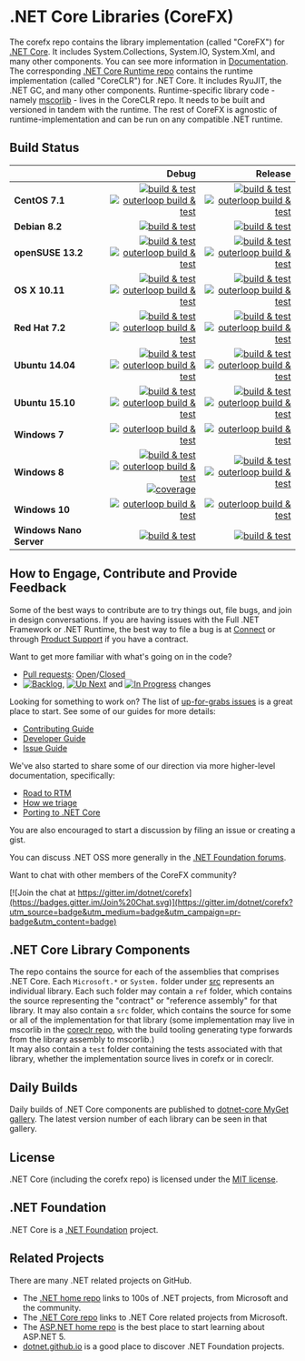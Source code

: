 # .NET Core Libraries (CoreFX)

The corefx repo contains the library implementation (called "CoreFX") for [.NET Core](http://github.com/dotnet/core). It includes System.Collections, System.IO, System.Xml, and many other components. You can see more information in [Documentation](Documentation/README.md). The corresponding [.NET Core Runtime repo](https://github.com/dotnet/coreclr) contains the runtime implementation (called "CoreCLR") for .NET Core. It includes RyuJIT, the .NET GC, and many other components. Runtime-specific library code - namely [mscorlib][mscorlib] - lives in the CoreCLR repo. It needs to be built and versioned in tandem with the runtime. The rest of CoreFX is agnostic of runtime-implementation and can be run on any compatible .NET runtime.

[mscorlib]: https://github.com/dotnet/coreclr/tree/master/src/mscorlib

## Build Status

|   | Debug | Release |
|---|------:|--------:|
|**CentOS 7.1**|[![build & test](https://img.shields.io/jenkins/s/http/dotnet-ci.cloudapp.net/job/dotnet_corefx/centos7.1_debug.svg?label=build+%26+test)](http://dotnet-ci.cloudapp.net/job/dotnet_corefx/job/centos7.1_debug)<br/>[![outerloop build & test](https://img.shields.io/jenkins/s/http/dotnet-ci.cloudapp.net/job/dotnet_corefx/outerloop_centos7.1_debug.svg?label=outerloop+build+%26+test)](http://dotnet-ci.cloudapp.net/job/dotnet_corefx/job/outerloop_centos7.1_debug/)|[![build & test](https://img.shields.io/jenkins/s/http/dotnet-ci.cloudapp.net/job/dotnet_corefx/centos7.1_release.svg?label=build+%26+test)](http://dotnet-ci.cloudapp.net/job/dotnet_corefx/job/centos7.1_release)<br/>[![outerloop build & test](https://img.shields.io/jenkins/s/http/dotnet-ci.cloudapp.net/job/dotnet_corefx/outerloop_centos7.1_release.svg?label=outerloop+build+%26+test)](http://dotnet-ci.cloudapp.net/job/dotnet_corefx/job/outerloop_centos7.1_release/)|
|**Debian 8.2**|[![build & test](https://img.shields.io/jenkins/s/http/dotnet-ci.cloudapp.net/job/dotnet_corefx/debian8.2_debug.svg?label=build+%26+test)](http://dotnet-ci.cloudapp.net/job/dotnet_corefx/job/debian8.2_debug)|[![build & test](https://img.shields.io/jenkins/s/http/dotnet-ci.cloudapp.net/job/dotnet_corefx/debian8.2_release.svg?label=build+%26+test)](http://dotnet-ci.cloudapp.net/job/dotnet_corefx/job/debian8.2_release)|
|**openSUSE 13.2**|[![build & test](https://img.shields.io/jenkins/s/http/dotnet-ci.cloudapp.net/job/dotnet_corefx/opensuse13.2_debug.svg?label=build+%26+test)](http://dotnet-ci.cloudapp.net/job/dotnet_corefx/job/opensuse13.2_debug)<br/>[![outerloop build & test](https://img.shields.io/jenkins/s/http/dotnet-ci.cloudapp.net/job/dotnet_corefx/outerloop_opensuse13.2_debug.svg?label=outerloop+build+%26+test)](http://dotnet-ci.cloudapp.net/job/dotnet_corefx/job/outerloop_opensuse13.2_debug/)|[![build & test](https://img.shields.io/jenkins/s/http/dotnet-ci.cloudapp.net/job/dotnet_corefx/opensuse13.2_release.svg?label=build+%26+test)](http://dotnet-ci.cloudapp.net/job/dotnet_corefx/job/opensuse13.2_release)<br/>[![outerloop build & test](https://img.shields.io/jenkins/s/http/dotnet-ci.cloudapp.net/job/dotnet_corefx/outerloop_opensuse13.2_release.svg?label=outerloop+build+%26+test)](http://dotnet-ci.cloudapp.net/job/dotnet_corefx/job/outerloop_opensuse13.2_release/)|
|**OS X 10.11**|[![build & test](https://img.shields.io/jenkins/s/http/dotnet-ci.cloudapp.net/job/dotnet_corefx/osx_debug.svg?label=build+%26+test)](http://dotnet-ci.cloudapp.net/job/dotnet_corefx/job/osx_debug)<br/>[![outerloop build & test](https://img.shields.io/jenkins/s/http/dotnet-ci.cloudapp.net/job/dotnet_corefx/outerloop_osx_debug.svg?label=outerloop+build+%26+test)](http://dotnet-ci.cloudapp.net/job/dotnet_corefx/job/outerloop_osx_debug/)|[![build & test](https://img.shields.io/jenkins/s/http/dotnet-ci.cloudapp.net/job/dotnet_corefx/osx_release.svg?label=build+%26+test)](http://dotnet-ci.cloudapp.net/job/dotnet_corefx/job/osx_release)<br/>[![outerloop build & test](https://img.shields.io/jenkins/s/http/dotnet-ci.cloudapp.net/job/dotnet_corefx/outerloop_osx_release.svg?label=outerloop+build+%26+test)](http://dotnet-ci.cloudapp.net/job/dotnet_corefx/job/outerloop_osx_release/)|
|**Red Hat 7.2**|[![build & test](https://img.shields.io/jenkins/s/http/dotnet-ci.cloudapp.net/job/dotnet_corefx/rhel7.2_debug.svg?label=build+%26+test)](http://dotnet-ci.cloudapp.net/job/dotnet_corefx/job/rhel7.2_debug)<br/>[![outerloop build & test](https://img.shields.io/jenkins/s/http/dotnet-ci.cloudapp.net/job/dotnet_corefx/outerloop_rhel7.2_debug.svg?label=outerloop+build+%26+test)](http://dotnet-ci.cloudapp.net/job/dotnet_corefx/job/outerloop_rhel7.2_debug/)|[![build & test](https://img.shields.io/jenkins/s/http/dotnet-ci.cloudapp.net/job/dotnet_corefx/rhel7.2_release.svg?label=build+%26+test)](http://dotnet-ci.cloudapp.net/job/dotnet_corefx/job/rhel7.2_release)<br/>[![outerloop build & test](https://img.shields.io/jenkins/s/http/dotnet-ci.cloudapp.net/job/dotnet_corefx/outerloop_rhel7.2_release.svg?label=outerloop+build+%26+test)](http://dotnet-ci.cloudapp.net/job/dotnet_corefx/job/outerloop_rhel7.2_release/)|
|**Ubuntu 14.04**|[![build & test](https://img.shields.io/jenkins/s/http/dotnet-ci.cloudapp.net/job/dotnet_corefx/ubuntu_debug.svg?label=build+%26+test)](http://dotnet-ci.cloudapp.net/job/dotnet_corefx/job/ubuntu_debug)<br/>[![outerloop build & test](https://img.shields.io/jenkins/s/http/dotnet-ci.cloudapp.net/job/dotnet_corefx/outerloop_ubuntu14.04_debug.svg?label=outerloop+build+%26+test)](http://dotnet-ci.cloudapp.net/job/dotnet_corefx/job/outerloop_ubuntu14.04_debug/)|[![build & test](https://img.shields.io/jenkins/s/http/dotnet-ci.cloudapp.net/job/dotnet_corefx/ubuntu_release.svg?label=build+%26+test)](http://dotnet-ci.cloudapp.net/job/dotnet_corefx/job/ubuntu_release)<br/>[![outerloop build & test](https://img.shields.io/jenkins/s/http/dotnet-ci.cloudapp.net/job/dotnet_corefx/outerloop_ubuntu14.04_release.svg?label=outerloop+build+%26+test)](http://dotnet-ci.cloudapp.net/job/dotnet_corefx/job/outerloop_ubuntu14.04_release/)|
|**Ubuntu 15.10**|[![build & test](https://img.shields.io/jenkins/s/http/dotnet-ci.cloudapp.net/job/dotnet_corefx/ubuntu15.10_debug.svg?label=build+%26+test)](http://dotnet-ci.cloudapp.net/job/dotnet_corefx/job/ubuntu15.10_debug)<br/>[![outerloop build & test](https://img.shields.io/jenkins/s/http/dotnet-ci.cloudapp.net/job/dotnet_corefx/outerloop_ubuntu15.10_debug.svg?label=outerloop+build+%26+test)](http://dotnet-ci.cloudapp.net/job/dotnet_corefx/job/outerloop_ubuntu15.10_debug/)|[![build & test](https://img.shields.io/jenkins/s/http/dotnet-ci.cloudapp.net/job/dotnet_corefx/ubuntu15.10_release.svg?label=build+%26+test)](http://dotnet-ci.cloudapp.net/job/dotnet_corefx/job/ubuntu15.10_release)<br/>[![outerloop build & test](https://img.shields.io/jenkins/s/http/dotnet-ci.cloudapp.net/job/dotnet_corefx/outerloop_ubuntu15.10_release.svg?label=outerloop+build+%26+test)](http://dotnet-ci.cloudapp.net/job/dotnet_corefx/job/outerloop_ubuntu15.10_release/)|
|**Windows 7**|[![outerloop build & test](https://img.shields.io/jenkins/s/http/dotnet-ci.cloudapp.net/job/dotnet_corefx/outerloop_win7_debug.svg?label=outerloop+build+%26+test)](http://dotnet-ci.cloudapp.net/job/dotnet_corefx/job/outerloop_win7_debug)|[![outerloop build & test](https://img.shields.io/jenkins/s/http/dotnet-ci.cloudapp.net/job/dotnet_corefx/outerloop_win7_release.svg?label=outerloop+build+%26+test)](http://dotnet-ci.cloudapp.net/job/dotnet_corefx/job/outerloop_win7_release)|
|**Windows 8**|[![build & test](https://img.shields.io/jenkins/s/http/dotnet-ci.cloudapp.net/job/dotnet_corefx/windows_nt_debug.svg?label=build+%26+test)](http://dotnet-ci.cloudapp.net/job/dotnet_corefx/job/windows_nt_debug)<br/>[![outerloop build & test](https://img.shields.io/jenkins/s/http/dotnet-ci.cloudapp.net/job/dotnet_corefx/outerloop_windows_nt_debug.svg?label=outerloop+build+%26+test)](http://dotnet-ci.cloudapp.net/job/dotnet_corefx/job/outerloop_windows_nt_debug)<br/>[![coverage](https://img.shields.io/jenkins/s/http/dotnet-ci.cloudapp.net/job/dotnet_corefx/code_coverage_windows.svg?label=coverage)](http://dotnet-ci.cloudapp.net/job/dotnet_corefx/job/code_coverage_windows/Code_Coverage_Report)|[![build & test](https://img.shields.io/jenkins/s/http/dotnet-ci.cloudapp.net/job/dotnet_corefx/windows_nt_release.svg?label=build+%26+test)](http://dotnet-ci.cloudapp.net/job/dotnet_corefx/job/windows_nt_release)<br/>[![outerloop build & test](https://img.shields.io/jenkins/s/http/dotnet-ci.cloudapp.net/job/dotnet_corefx/outerloop_windows_nt_release.svg?label=outerloop+build+%26+test)](http://dotnet-ci.cloudapp.net/job/dotnet_corefx/job/outerloop_windows_nt_release)|
|**Windows 10**|[![outerloop build & test](https://img.shields.io/jenkins/s/http/dotnet-ci.cloudapp.net/job/dotnet_corefx/outerloop_win10_debug.svg?label=outerloop+build+%26+test)](http://dotnet-ci.cloudapp.net/job/dotnet_corefx/job/outerloop_win10_debug)|[![outerloop build & test](https://img.shields.io/jenkins/s/http/dotnet-ci.cloudapp.net/job/dotnet_corefx/outerloop_win10_release.svg?label=outerloop+build+%26+test)](http://dotnet-ci.cloudapp.net/job/dotnet_corefx/job/outerloop_win10_release)|
|**Windows Nano Server**|[![build & test](https://img.shields.io/jenkins/s/http/dotnet-ci.cloudapp.net/job/dotnet_corefx/outerloop_winnano_debug.svg?label=build+%26+test)](http://dotnet-ci.cloudapp.net/job/dotnet_corefx/job/outerloop_winnano_debug)|[![build & test](https://img.shields.io/jenkins/s/http/dotnet-ci.cloudapp.net/job/dotnet_corefx/outerloop_winnano_release.svg?label=build+%26+test)](http://dotnet-ci.cloudapp.net/job/dotnet_corefx/job/outerloop_winnano_release)|

## How to Engage, Contribute and Provide Feedback

Some of the best ways to contribute are to try things out, file bugs, and join in design conversations. If you are having issues with the Full .NET Framework or .NET Runtime, the best way to file a bug is at [Connect](http://connect.microsoft.com/VisualStudio) or through [Product Support](https://support.microsoft.com/en-us/contactus?ws=support) if you have a contract.

Want to get more familiar with what's going on in the code?
* [Pull requests](https://github.com/dotnet/corefx/pulls): [Open](https://github.com/dotnet/corefx/pulls?q=is%3Aopen+is%3Apr)/[Closed](https://github.com/dotnet/corefx/pulls?q=is%3Apr+is%3Aclosed)
* [![Backlog](https://cloud.githubusercontent.com/assets/1302850/6260412/38987b1e-b793-11e4-9ade-d3fef4c6bf48.png)](https://github.com/dotnet/corefx/issues?q=is%3Aopen+is%3Aissue+label%3A%220+-+Backlog%22), [![Up Next](https://cloud.githubusercontent.com/assets/1302850/6260418/4c2c7a54-b793-11e4-8ce1-a27ff5378d08.png)](https://github.com/dotnet/corefx/issues?q=is%3Aopen+is%3Aissue+label%3A%221+-+Up+Next%22) and [![In Progress](https://cloud.githubusercontent.com/assets/1302850/6260414/41b0fc30-b793-11e4-9d50-d09563cd138a.png)](https://github.com/dotnet/corefx/issues?q=is%3Aopen+is%3Aissue+label%3A%222+-+In+Progress%22) changes

Looking for something to work on? The list of [up-for-grabs issues](https://github.com/dotnet/corefx/labels/up%20for%20grabs) is a great place to start. See some of our guides for more details:

* [Contributing Guide](Documentation/project-docs/contributing.md)
* [Developer Guide](Documentation/project-docs/developer-guide.md)
* [Issue Guide](Documentation/project-docs/issue-guide.md)

We've also started to share some of our direction via more higher-level documentation, specifically:

* [Road to RTM](Documentation/project-docs/rtm.md)
* [How we triage](Documentation/project-docs/triage.md)
* [Porting to .NET Core](Documentation/project-docs/porting.md)

You are also encouraged to start a discussion by filing an issue or creating a
gist.

You can discuss .NET OSS more generally in the [.NET Foundation forums].

Want to chat with other members of the CoreFX community?

[![Join the chat at https://gitter.im/dotnet/corefx](https://badges.gitter.im/Join%20Chat.svg)](https://gitter.im/dotnet/corefx?utm_source=badge&utm_medium=badge&utm_campaign=pr-badge&utm_content=badge)

[.NET Foundation forums]: http://forums.dotnetfoundation.org/

## .NET Core Library Components

The repo contains the source for each of the assemblies that comprises .NET Core.  Each ```Microsoft.*``` or ```System.``` folder under
[src](https://github.com/dotnet/corefx/tree/master/src) represents an individual library.  Each such folder may contain a ```ref``` folder,
which contains the source representing the "contract" or "reference assembly" for that library.  It may also contain a ```src``` folder,
which contains the source for some or all of the implementation for that library (some implementation may live in mscorlib in the 
[coreclr repo](https://github.com/dotnet/coreclr), with the build tooling generating type forwards from the library assembly to mscorlib.)  
It may also contain a ```test``` folder containing the tests associated with that library, whether the implementation source lives in corefx 
or in coreclr.

## Daily Builds

Daily builds of .NET Core components are published to [dotnet-core MyGet gallery](https://www.myget.org/gallery/dotnet-core).
The latest version number of each library can be seen in that gallery.

## License

.NET Core (including the corefx repo) is licensed under the [MIT license](LICENSE).

## .NET Foundation

.NET Core is a [.NET Foundation](http://www.dotnetfoundation.org/projects) project.

## Related Projects
There are many .NET related projects on GitHub.

- The [.NET home repo](https://github.com/Microsoft/dotnet) links to 100s of .NET projects, from Microsoft and the community.
- The [.NET Core repo](https://github.com/dotnet/core) links to .NET Core related projects from Microsoft.
- The [ASP.NET home repo](https://github.com/aspnet/home) is the best place to start learning about ASP.NET 5.
- [dotnet.github.io](http://dotnet.github.io) is a good place to discover .NET Foundation projects.
